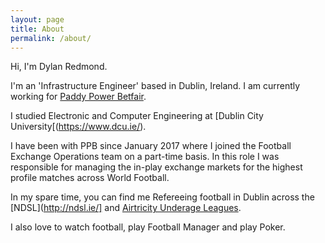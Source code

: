 ```yaml
---
layout: page
title: About
permalink: /about/
---
```


Hi, I'm Dylan Redmond.

I'm an 'Infrastructure Engineer' based in Dublin, Ireland. I am currently working for [Paddy Power Betfair](https://www.paddypowerbetfair.com/).

I studied Electronic and Computer Engineering at [Dublin City University[(https://www.dcu.ie/).

I have been with PPB since January 2017 where I joined the Football Exchange Operations team on a part-time basis. In this role I was responsible for managing the in-play exchange markets for the highest profile matches across World Football.

In my spare time, you can find me Refereeing football in Dublin across the [NDSL](http://ndsl.ie/] and [Airtricity Underage Leagues](http://www.sseairtricityleague.ie/).

I also love to watch football, play Football Manager and play Poker.
